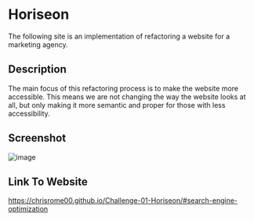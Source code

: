 # Horiseon
The following site is an implementation of refactoring a website for a marketing agency.

## Description
The main focus of this refactoring process is to make the website more accessible. This means we are not changing the way
the website looks at all, but only making it more semantic and proper for those with less accessibility.

## Screenshot
![image](https://github.com/ChrisRome00/Challenge-01-Horiseon/assets/113261423/7f6ca269-5352-4adf-9722-1f2a5bd33966)

## Link To Website
https://chrisrome00.github.io/Challenge-01-Horiseon/#search-engine-optimization
